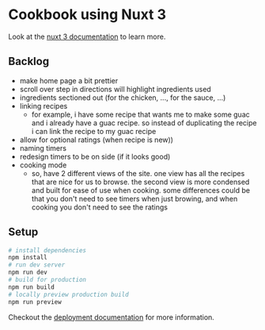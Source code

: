 # Cookbook using Nuxt 3

Look at the [nuxt 3 documentation](https://v3.nuxtjs.org) to learn more.

## Backlog

- make home page a bit prettier
- scroll over step in directions will highlight ingredients used
- ingredients sectioned out (for the chicken, ..., for the sauce, ...)
- linking recipes
  - for example, i have some recipe that wants me to make some guac and i already have a guac recipe. so instead of duplicating the recipe i can link the recipe to my guac recipe
- allow for optional ratings (when recipe is new))
- naming timers
- redesign timers to be on side (if it looks good)
- cooking mode
  - so, have 2 different views of the site. one view has all the recipes that are nice for us to browse. the second view is more condensed and built for ease of use when cooking. some differences could be that you don't need to see timers when just browing, and when cooking you don't need to see the ratings


## Setup

```bash
# install dependencies
npm install
# run dev server
npm run dev
# build for production
npm run build
# locally preview production build
npm run preview
```

Checkout the [deployment documentation](https://v3.nuxtjs.org/guide/deploy/presets) for more information.
